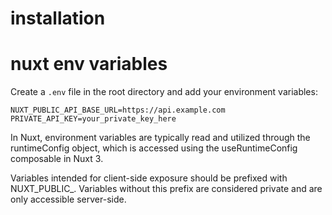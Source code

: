# installation



# nuxt env variables

Create a `.env` file in the root directory and add your environment variables:

```env
NUXT_PUBLIC_API_BASE_URL=https://api.example.com
PRIVATE_API_KEY=your_private_key_here
```

In Nuxt, environment variables are typically read and utilized through the 
runtimeConfig object, which is accessed using the useRuntimeConfig composable in Nuxt 3.

Variables intended for client-side exposure should be prefixed with NUXT_PUBLIC_.
Variables without this prefix are considered private and are only accessible server-side.



